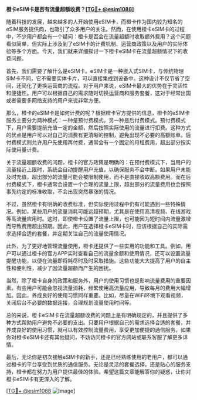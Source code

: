 **橙卡eSIM卡是否有流量超额收费？[[TG💪+ @esim1088](https://t.me/s/esim1088)]**

随着科技的发展，越来越多的人开始使用eSIM卡，而橙卡作为国内较为知名的eSIM服务提供商，也吸引了众多用户的关注。然而，在使用橙卡eSIM卡的过程中，不少用户都会有一个疑问：橙卡是否会在流量超额时收取额外费用？这个问题看似简单，但实际上涉及到了eSIM卡的计费机制、运营商政策以及用户的实际体验等多个方面。今天，我们就来详细探讨一下橙卡eSIM卡在流量超额情况下的收费问题。

首先，我们需要了解什么是eSIM卡。eSIM卡是一种嵌入式SIM卡，与传统物理SIM卡不同，它不需要实体卡片，可以直接集成到设备中。这种设计不仅节省了空间，还简化了更换运营商的流程。对于用户来说，eSIM卡最大的优势在于灵活性和便捷性。用户可以根据自己的需求随时切换运营商和服务套餐，这对于经常出国或者需要多网络支持的用户来说非常方便。

那么，橙卡的eSIM卡是如何计费的呢？根据橙卡官方提供的信息，橙卡的eSIM卡服务主要分为两种模式：一种是预付费模式，另一种是后付费模式。预付费模式下，用户需要提前充值一定的金额，然后按照实际使用的流量进行扣费。这种方式的优点是用户可以对自己的消费有更清晰的控制，避免出现不必要的高额账单。后付费模式则允许用户先使用再付费，通常会有一个固定的月租费用，超出部分按实际使用量计费。

关于流量超额收费的问题，橙卡的官方政策是明确的：在预付费模式下，当用户的流量接近上限时，系统会自动提醒用户充值，以确保服务不会中断。如果用户未能及时充值，超出部分的流量可能会被限制使用，而不是直接收取高额费用。而在后付费模式下，橙卡通常会设置一个合理的流量上限，超出部分的流量费用也会按照事先约定的标准收取，不会出现突然暴涨的情况。

不过，虽然橙卡有明确的收费标准，但实际使用过程中仍有可能遇到一些特殊情况。例如，某些用户的流量消耗可能远超预期，尤其是在使用高清视频、在线游戏等高流量应用时。这时，即使橙卡设置了流量上限，也可能因为短时间内流量激增而导致费用超出预期。因此，用户在选择橙卡eSIM卡时，应该根据自己的实际需求选择合适的套餐，并定期关注自己的流量使用情况。

此外，为了更好地管理流量使用，橙卡还提供了一些实用的功能和工具。例如，用户可以通过橙卡的官方APP实时查看自己的流量余额和使用情况，还可以设置流量提醒功能，以便在流量即将耗尽时及时采取措施。这些功能大大提高了用户的自主性和便利性，减少了因流量超额而产生的困扰。

当然，除了橙卡自身的政策和服务外，用户的使用习惯也是影响流量费用的重要因素。有些用户可能会忽视流量消耗，频繁使用高流量应用，导致每月的费用大幅增加。因此，养成良好的使用习惯同样重要。比如，尽量在WiFi环境下观看视频，关闭后台不必要的数据连接，合理规划流量使用时间等。

总的来说，橙卡eSIM卡在流量超额收费的问题上是有明确规定的，并且提供了多种方式帮助用户避免不必要的支出。只要用户根据自己的需求选择合适的套餐，并养成良好的使用习惯，就可以有效控制流量费用，享受更加便捷的通信服务。如果你对橙卡eSIM卡还有其他疑问，不妨访问橙卡的官方网站或联系客服了解更多详情。

最后，无论你是初次接触eSIM卡的新手，还是已经熟练使用的老用户，都可以通过橙卡的平台享受到优质的通信服务。无论是灵活的套餐选择，还是贴心的服务支持，橙卡都在努力为用户提供最佳的体验。希望这篇文章能解答你的疑惑，让你对橙卡eSIM卡有更深入的了解。

[[TG💪+ @esim1088](https://t.me/s/esim1088) ![Image](https://i.postimg.cc/4NQfJmqS/Snipaste-2025-05-13-00-14-12.png)]